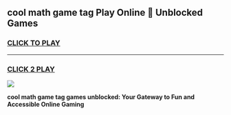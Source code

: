 
## cool math game tag Play Online 👋 Unblocked Games
<h3>
<a href="https://news.freeplayer.one?title=cool_math_game_tag&ref=17CMG">CLICK TO PLAY</a></h3>
<hr>

<h3>
<a href="https://news.freeplayer.one?title=cool_math_game_tag&ref=17CMG">CLICK 2 PLAY</a>
  
</h3>

<a href="https://news.freeplayer.one?title=cool_math_game_tag&ref=17CMG/"><img src="https://clearcache.store/games.png"></a>


**cool math game tag games unblocked: Your Gateway to Fun and Accessible Online Gaming**
